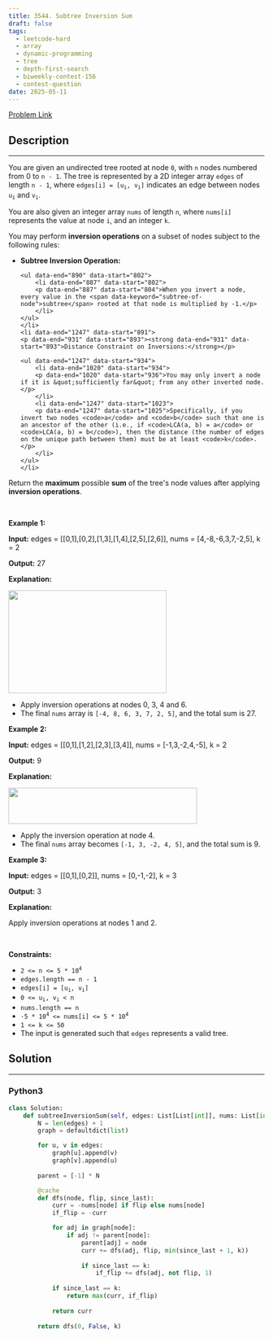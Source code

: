 ```yaml
---
title: 3544. Subtree Inversion Sum
draft: false
tags: 
  - leetcode-hard
  - array
  - dynamic-programming
  - tree
  - depth-first-search
  - biweekly-contest-156
  - contest-question
date: 2025-05-11
---
```


[Problem Link](https://leetcode.com/problems/subtree-inversion-sum/)

## Description

---
<p data-end="551" data-start="302">You are given an undirected tree rooted at node <code>0</code>, with <code>n</code> nodes numbered from 0 to <code>n - 1</code>. The tree is represented by a 2D integer array <code>edges</code> of length <code>n - 1</code>, where <code>edges[i] = [u<sub>i</sub>, v<sub>i</sub>]</code> indicates an edge between nodes <code>u<sub>i</sub></code> and <code>v<sub>i</sub></code>.</p>

<p data-end="670" data-start="553">You are also given an integer array <code>nums</code> of length <code>n</code>, where <code>nums[i]</code> represents the value at node <code>i</code>, and an integer <code>k</code>.</p>

<p data-end="763" data-start="672">You may perform <strong>inversion operations</strong> on a subset of nodes subject to the following rules:</p>

<ul data-end="1247" data-start="765">
	<li data-end="890" data-start="765">
	<p data-end="799" data-start="767"><strong data-end="799" data-start="767">Subtree Inversion Operation:</strong></p>

	<ul data-end="890" data-start="802">
		<li data-end="887" data-start="802">
		<p data-end="887" data-start="804">When you invert a node, every value in the <span data-keyword="subtree-of-node">subtree</span> rooted at that node is multiplied by -1.</p>
		</li>
	</ul>
	</li>
	<li data-end="1247" data-start="891">
	<p data-end="931" data-start="893"><strong data-end="931" data-start="893">Distance Constraint on Inversions:</strong></p>

	<ul data-end="1247" data-start="934">
		<li data-end="1020" data-start="934">
		<p data-end="1020" data-start="936">You may only invert a node if it is &quot;sufficiently far&quot; from any other inverted node.</p>
		</li>
		<li data-end="1247" data-start="1023">
		<p data-end="1247" data-start="1025">Specifically, if you invert two nodes <code>a</code> and <code>b</code> such that one is an ancestor of the other (i.e., if <code>LCA(a, b) = a</code> or <code>LCA(a, b) = b</code>), then the distance (the number of edges on the unique path between them) must be at least <code>k</code>.</p>
		</li>
	</ul>
	</li>
</ul>

<p data-end="1358" data-start="1249">Return the <strong>maximum</strong> possible <strong>sum</strong> of the tree&#39;s node values after applying <strong>inversion operations</strong>.</p>

<p>&nbsp;</p>
<p><strong class="example">Example 1:</strong></p>

<div class="example-block">
<p><strong>Input:</strong> <span class="example-io">edges = [[0,1],[0,2],[1,3],[1,4],[2,5],[2,6]], nums = [4,-8,-6,3,7,-2,5], k = 2</span></p>

<p><strong>Output:</strong> <span class="example-io">27</span></p>

<p><strong>Explanation:</strong></p>

<p><img alt="" src="https://assets.leetcode.com/uploads/2025/03/29/tree1-3.jpg" style="width: 311px; height: 202px;" /></p>

<ul>
	<li>Apply inversion operations at nodes 0, 3, 4 and 6.</li>
	<li>The final <code data-end="1726" data-start="1720">nums</code> array is <code data-end="1760" data-start="1736">[-4, 8, 6, 3, 7, 2, 5]</code>, and the total sum is 27.</li>
</ul>
</div>

<p><strong class="example">Example 2:</strong></p>

<div class="example-block">
<p><strong>Input:</strong> <span class="example-io">edges = [[0,1],[1,2],[2,3],[3,4]], nums = [-1,3,-2,4,-5], k = 2</span></p>

<p><strong>Output:</strong> <span class="example-io">9</span></p>

<p><strong>Explanation:</strong></p>

<p><img alt="" src="https://assets.leetcode.com/uploads/2025/03/29/tree2-1.jpg" style="width: 371px; height: 71px;" /></p>

<ul>
	<li>Apply the inversion operation at node 4.</li>
	<li data-end="2632" data-start="2483">The final <code data-end="2569" data-start="2563">nums</code> array becomes <code data-end="2603" data-start="2584">[-1, 3, -2, 4, 5]</code>, and the total sum is 9.</li>
</ul>
</div>

<p><strong class="example">Example 3:</strong></p>

<div class="example-block">
<p><strong>Input:</strong> <span class="example-io">edges = [[0,1],[0,2]], nums = [0,-1,-2], k = 3</span></p>

<p><strong>Output:</strong> <span class="example-io">3</span></p>

<p><strong>Explanation:</strong></p>

<p>Apply inversion operations at nodes 1 and 2.</p>
</div>

<p>&nbsp;</p>
<p><strong>Constraints:</strong></p>

<ul>
	<li><code>2 &lt;= n &lt;= 5 * 10<sup>4</sup></code></li>
	<li><code>edges.length == n - 1</code></li>
	<li><code>edges[i] = [u<sub>i</sub>, v<sub>i</sub>]</code></li>
	<li><code>0 &lt;= u<sub>i</sub>, v<sub>i</sub> &lt; n</code></li>
	<li><code>nums.length == n</code></li>
	<li><code>-5 * 10<sup>4</sup> &lt;= nums[i] &lt;= 5 * 10<sup>4</sup></code></li>
	<li><code>1 &lt;= k &lt;= 50</code></li>
	<li>The input is generated such that <code>edges</code> represents a valid tree.</li>
</ul>


## Solution

---
### Python3
``` py title='subtree-inversion-sum'
class Solution:
    def subtreeInversionSum(self, edges: List[List[int]], nums: List[int], k: int) -> int:
        N = len(edges) + 1
        graph = defaultdict(list)

        for u, v in edges:
            graph[u].append(v)
            graph[v].append(u)
        
        parent = [-1] * N

        @cache
        def dfs(node, flip, since_last):
            curr = -nums[node] if flip else nums[node]
            if_flip = -curr

            for adj in graph[node]:
                if adj != parent[node]:
                    parent[adj] = node
                    curr += dfs(adj, flip, min(since_last + 1, k))
                
                    if since_last == k:
                        if_flip += dfs(adj, not flip, 1)
            
            if since_last == k:
                return max(curr, if_flip)
            
            return curr
        
        return dfs(0, False, k)
```


